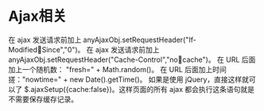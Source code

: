 # Ajax相关

在 ajax 发送请求前加上 anyAjaxObj.setRequestHeader("If-ModifiedSince","0")。 
在 ajax 发送请求前加上 anyAjaxObj.setRequestHeader("Cache-Control","nocache")。
在 URL 后面加上一个随机数： "fresh=" + Math.random()。 
在 URL 后面加上时间搓："nowtime=" + new Date().getTime()。
如果是使用 jQuery，直接这样就可以了 $.ajaxSetup({cache:false})。这样页面的所有 ajax 都会执行这条语句就是不需要保存缓存记录。